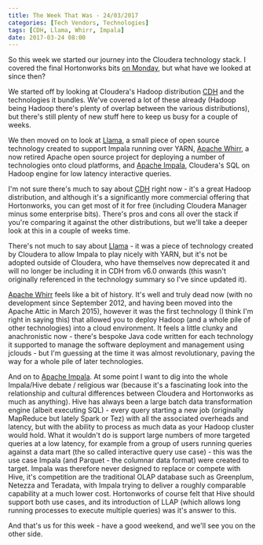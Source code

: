 ```yaml
---
title: The Week That Was - 24/03/2017
categories: [Tech Vendors, Technologies]
tags: [CDH, Llama, Whirr, Impala]
date: 2017-03-24 08:00
---
```

So this week we started our journey into the Cloudera technology stack.  I covered the final Hortonworks bits [on Monday](/blog/2017/03/20/hortonworks-to-cloudera/), but what have we looked at since then?

We started off by looking at Cloudera's Hadoop distribution [CDH](/technologies/cloudera-cdh/) and the technologies it bundles.  We've covered a lot of these already (Hadoop being Hadoop there's plenty of overlap between the various distributions), but there's still plenty of new stuff here to keep us busy for a couple of weeks.

We then moved on to look at [Llama](/technologies/llama), a small piece of open source technology created to support Impala running over YARN, [Apache Whirr](/technologies/apache-whirr), a now retired Apache open source project for deploying a number of technologies onto cloud platforms, and [Apache Impala](/technologies/apache-impala), Cloudera's SQL on Hadoop engine for low latency interactive queries.
<!--more-->

I'm not sure there's much to say about [CDH](/technologies/cloudera-cdh/) right now - it's a great Hadoop distribution, and although it's a significantly more commercial offering that Hortonworks, you can get most of it for free (including Cloudera Manager minus some enterprise bits).  There's pros and cons all over the stack if you're comparing it against the other distributions, but we'll take a deeper look at this in a couple of weeks time.

There's not much to say about [Llama](/technologies/llama) - it was a piece of technology created by Cloudera to allow Impala to play nicely with YARN, but it's not be adopted outside of Cloudera, who have themselves now deprecated it and will no longer be including it in CDH from v6.0 onwards (this wasn't originally referenced in the technology summary so I've since updated it).

[Apache Whirr](/technologies/apache-whirr) feels like a bit of history.  It's well and truly dead now (with no development since September 2012, and having been moved into the Apache Attic in March 2015), however it was the first technology (I think I'm right in saying this) that allowed you to deploy Hadoop (and a whole pile of other technologies) into a cloud environment.  It feels a little clunky and anachronistic now - there's bespoke Java code written for each technology it supported to manage the software deployment and management using jclouds - but I'm guessing at the time it was almost revolutionary, paving the way for a whole pile of later technologies.

And on to [Apache Impala](/technologies/apache-impala). At some point I want to dig into the whole Impala/Hive debate / religious war (because it's a fascinating look into the relationship and cultural differences between Cloudera and Hortonworks as much as anything).  Hive has always been a large batch data transformation engine (albeit executing SQL) - every query starting a new job (originally MapReduce but lately Spark or Tez) with all the associated overheads and latency, but with the ability to process as much data as your Hadoop cluster would hold.  What it wouldn't do is support large numbers of more targeted queries at a low latency, for example from a group of users running queries against a data mart (the so called interactive query use case) - this was the use case Impala (and Parquet - the columnar data format) were created to target.  Impala was therefore never designed to replace or compete with Hive, it's competition are the traditional OLAP database such as Greenplum, Netezza and Teradata, with Impala trying to deliver a roughly comparable capability at a much lower cost.  Hortonworks of course felt that Hive should support both use cases, and its introduction of LLAP (which allows long running processes to execute multiple queries) was it's answer to this.

And that's us for this week - have a good weekend, and we'll see you on the other side.